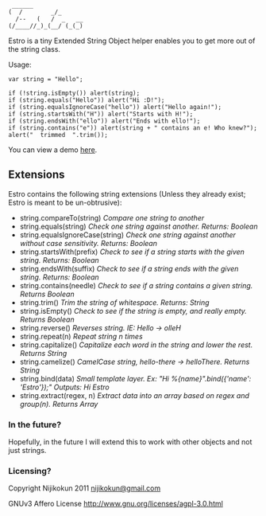      ______              
    (  /        _/_      
      /--   (   /  _   __
    (/____//_)_(__/ (_(_)

Estro is a tiny Extended String Object helper enables you to get more out of the string class.

Usage:

    var string = "Hello";

    if (!string.isEmpty()) alert(string);
    if (string.equals("Hello")) alert("Hi :D!");
    if (string.equalsIgnoreCase("hello")) alert("Hello again!");
    if (string.startsWith("H")) alert("Starts with H!");
    if (string.endsWith("ello")) alert("Ends with ello!");
    if (string.contains("e")) alert(string + " contains an e! Who knew?");
    alert("  trimmed  ".trim());

You can view a demo <a href="http://jsfiddle.net/kYsWv/1/">here</a>.
    
Extensions
----------

Estro contains the following string extensions (Unless they already exist; Estro is meant to be un-obtrusive):

  * string.compareTo(string) *Compare one string to another*
  * string.equals(string) *Check one string against another. Returns: Boolean*
  * string.equalsIgnoreCase(string) *Check one string against another without case sensitivity. Returns: Boolean*
  * string.startsWith(prefix) *Check to see if a string starts with the given string. Returns: Boolean*
  * string.endsWith(suffix) *Check to see if a string ends with the given string. Returns: Boolean*
  * string.contains(needle) *Check to see if a string contains a given string. Returns Boolean*
  * string.trim() *Trim the string of whitespace. Returns: String*
  * string.isEmpty() *Check to see if the string is empty, and really empty. Returns Boolean*
  * string.reverse() *Reverses string. IE: Hello -> olleH*
  * string.repeat(n) *Repeat string n times*
  * string.capitalize() *Capitalize each word in the string and lower the rest. Returns String*
  * string.camelize() *CamelCase string, hello-there -> helloThere. Returns String*
  * string.bind(data) *Small template layer. Ex: "Hi %{name}".bind({'name': 'Estro'});" Outputs: Hi Estro*
  * string.extract(regex, n) *Extract data into an array based on regex and group(n). Returns Array*

<h3>In the future?</h3>

Hopefully, in the future I will extend this to work with other objects and not just strings.

<h3>Licensing?</h3>

Copyright Nijikokun 2011 <nijikokun@gmail.com>

GNUv3 Affero License <http://www.gnu.org/licenses/agpl-3.0.html>